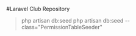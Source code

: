 #Laravel Club Repository

> php artisan db:seed
> php artisan db:seed --class="PermissionTableSeeder"
